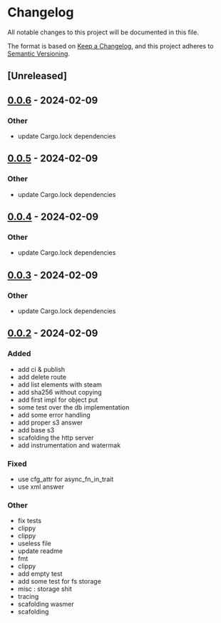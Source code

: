 # Changelog
All notable changes to this project will be documented in this file.

The format is based on [Keep a Changelog](https://keepachangelog.com/en/1.0.0/),
and this project adheres to [Semantic Versioning](https://semver.org/spec/v2.0.0.html).

## [Unreleased]

## [0.0.6](https://github.com/Miaxos/wasmio/compare/wasmio-v0.0.5...wasmio-v0.0.6) - 2024-02-09

### Other
- update Cargo.lock dependencies

## [0.0.5](https://github.com/Miaxos/wasmio/compare/wasmio-v0.0.4...wasmio-v0.0.5) - 2024-02-09

### Other
- update Cargo.lock dependencies

## [0.0.4](https://github.com/Miaxos/wasmio/compare/wasmio-v0.0.3...wasmio-v0.0.4) - 2024-02-09

### Other
- update Cargo.lock dependencies

## [0.0.3](https://github.com/Miaxos/wasmio/compare/wasmio-v0.0.2...wasmio-v0.0.3) - 2024-02-09

### Other
- update Cargo.lock dependencies

## [0.0.2](https://github.com/Miaxos/wasmio/compare/wasmio-v0.0.1...wasmio-v0.0.2) - 2024-02-09

### Added
- add ci & publish
- add delete route
- add list elements with steam
- add sha256 without copying
- add first impl for object put
- some test over the db implementation
- add some error handling
- add proper s3 answer
- add base s3
- scafolding the http server
- add instrumentation and watermak

### Fixed
- use cfg_attr for async_fn_in_trait
- use xml answer

### Other
- fix tests
- clippy
- clippy
- useless file
- update readme
- fmt
- clippy
- add empty test
- add some test for fs storage
- misc : storage shit
- tracing
- scafolding wasmer
- scafolding
